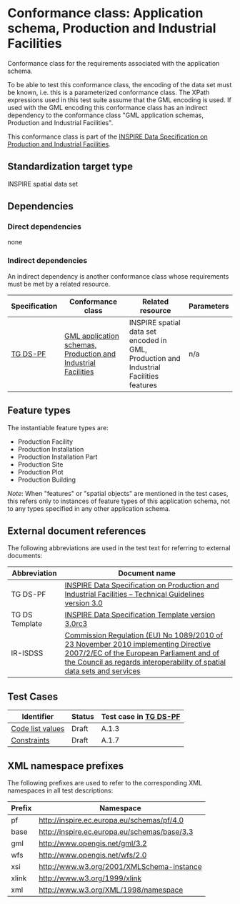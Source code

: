 # Conformance class: Application schema, Production and Industrial Facilities

Conformance class for the requirements associated with the application schema. 

To be able to test this conformance class, the encoding of the data set must be known, i.e. this is a parameterized conformance class. The XPath expressions used in this test suite assume that the GML encoding is used. If used with the GML encoding this conformance class has an indirect dependency to the conformance class "GML application schemas, Production and Industrial Facilities".

This conformance class is part of the [INSPIRE Data Specification on Production and Industrial Facilities](../README.md).

## Standardization target type

INSPIRE spatial data set

## Dependencies

### Direct dependencies

none

### Indirect dependencies

An indirect dependency is another conformance class whose requirements must be met by a related resource.

| Specification | Conformance class | Related resource | Parameters |
| ------------- | ----------------- | ---------------- | ---------- |
| [TG DS-PF](./README.md#ref_TG_DS_PF) | [GML application schemas, Production and Industrial Facilities](../pf-gml/README.md) | INSPIRE spatial data set encoded in GML, Production and Industrial Facilities features | n/a |
 
## Feature types <a name="feature-types"></a>

The instantiable feature types are:

* Production Facility
* Production Installation
* Production Installation Part
* Production Site
* Production Plot
* Production Building

*Note*: When "features" or "spatial objects" are mentioned in the test cases, this refers only to instances of feature types of this application schema, not to any types specified in any other application schema.

## External document references

The following abbreviations are used in the test text for referring to external documents:

Abbreviation                     | Document name
-------------------------------- | --------------------------------------------------
TG DS-PF <a name="ref_TG_DS_PF"></a>   | [INSPIRE Data Specification on Production and Industrial Facilities – Technical Guidelines version 3.0](http://inspire.ec.europa.eu/documents/Data_Specifications/INSPIRE_DataSpecification_PF_v3.0.pdf)
TG DS Template <a name="ref_TG_DS_tmpl"></a>   | [INSPIRE Data Specification Template version 3.0rc3](http://inspire.jrc.ec.europa.eu/documents/Data_Specifications/INSPIRE_DataSpecification_Template_v3.0rc3.pdf)
IR-ISDSS <a name="ref_IR-ISDSS"></a>   | [Commission Regulation (EU) No 1089/2010 of 23 November 2010 implementing Directive 2007/2/EC of the European Parliament and of the Council as regards interoperability of spatial data sets and services](https://eur-lex.europa.eu/eli/reg/2010/1089/2014-12-31)

## Test Cases

| Identifier                                                        | Status   | Test case in [TG DS-PF](#ref_TG_DS_PF)  |
| ----------------------------------------------------------------- | -------- | ------------ |
| [Code list values](./code-list-values.md)  | Draft  | A.1.3  |
| [Constraints](./constraints.md)  | Draft  | A.1.7  |


## XML namespace prefixes <a name="namespaces"></a>

The following prefixes are used to refer to the corresponding XML namespaces in all test descriptions:

Prefix         | Namespace
-------------- | -------------------------------------------------
pf      	   | http://inspire.ec.europa.eu/schemas/pf/4.0
base           | http://inspire.ec.europa.eu/schemas/base/3.3
gml            | http://www.opengis.net/gml/3.2
wfs            | http://www.opengis.net/wfs/2.0
xsi            | http://www.w3.org/2001/XMLSchema-instance
xlink          | http://www.w3.org/1999/xlink
xml            | http://www.w3.org/XML/1998/namespace
